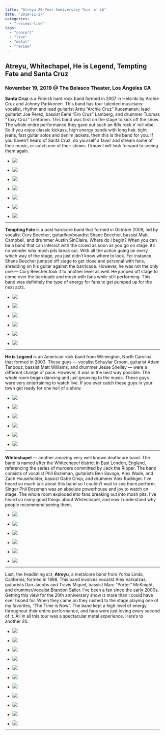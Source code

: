 ```yaml
---
title: "Atreyu 20-Year Anniversary Tour in LA"
date: "2019-11-27"
categories: 
  - "reviews-live"
tags: 
  - "concert"
  - "live"
  - "metal"
  - "review"
---
```


## Atreyu, Whitechapel, He is Legend, Tempting Fate and Santa Cruz

### November 19, 2019 @ The Belasco Theater, Los Ángeles CA

**Santa Cruz** is a Finnish hard rock band formed in 2007 in Helsinki by Archie Cruz and Johnny Parkkonen. This band has four talented musicians: vocalist, rhythm and lead guitarist Arttu “Archie Cruz” Kuosmanen; lead guitarist Joe Perez; bassist Eemi “Ero Cruz” Lamberg; and drummer Tuomas “Toxy Cruz” Lehtonen. This band was first on the stage to kick off the show. The whole entire performance they gave out such an 80s rock n’ roll vibe. So if you enjoy classic kickass, high energy bands with long hair, tight jeans, fast guitar solos and denim jackets, then this is the band for you. If you haven’t heard of Santa Cruz, do yourself a favor and stream some of their music, or catch one of their shows. I know I will look forward to seeing them again.

- ![](https://www.hellbound.ca/wp-content/uploads/2019/11/Santa-Cruz-1.jpg)
    
- ![](https://www.hellbound.ca/wp-content/uploads/2019/11/Santa-Cruz-2.jpg)
    
- ![](https://www.hellbound.ca/wp-content/uploads/2019/11/Santa-Cruz-3.jpg)
    
- ![](https://www.hellbound.ca/wp-content/uploads/2019/11/Santa-Cruz-4.jpg)
    
- ![](https://www.hellbound.ca/wp-content/uploads/2019/11/Santa-Cruz-5.jpg)
    
- ![](https://www.hellbound.ca/wp-content/uploads/2019/11/Santa-Cruz-6.jpg)
    
- ![](https://www.hellbound.ca/wp-content/uploads/2019/11/Santa-Cruz-7.jpg)
    

* * *

**Tempting Fate** is a post hardcore band that formed in October 2009, led by vocalist Cory Beecher, guitar/keyboardist Shane Beecher, bassist Matt Campbell, and drummer Austin SinClaire. Where do I begin? When you can be a band that can interact with the crowd as soon as you go on stage, it’s no wonder why mosh pits break out. With all the action going on every which way of the stage, you just didn’t know where to look. For instance, Shane Beecher jumped off stage to get close and personal with fans, shredding on his guitar against the barricade. However, he was not the only one — Cory Beecher took it to another level as well. He jumped off stage to come over the barricade and mosh with fans while still performing. This band was definitely the type of energy for fans to get pumped up for the next acts.

- ![](https://www.hellbound.ca/wp-content/uploads/2019/11/Tempting-Fate-1.jpg)
    
- ![](https://www.hellbound.ca/wp-content/uploads/2019/11/Tempting-Fate-2.jpg)
    
- ![](https://www.hellbound.ca/wp-content/uploads/2019/11/Tempting-Fate-3.jpg)
    
- ![](https://www.hellbound.ca/wp-content/uploads/2019/11/Tempting-Fate-4.jpg)
    
- ![](https://www.hellbound.ca/wp-content/uploads/2019/11/Tempting-Fate-5.jpg)
    
- ![](https://www.hellbound.ca/wp-content/uploads/2019/11/Tempting-Fate-6.jpg)
    

* * *

**He is Legend** is an American rock band from Wilmington, North Carolina that formed in 2003. These guys — vocalist Schuylar Croom, guitarist Adam Tanbouz, bassist Matt Williams, and drummer Jesse Shelley — were a different change of pace. However, it was in the best way possible. The whole room began dancing and just grooving to the music. These guys were very entertaining to watch live. If you ever catch these guys in your town get ready for one hell of a show.

- ![](https://www.hellbound.ca/wp-content/uploads/2019/11/He-Is-Legend-1.jpg)
    
- ![](https://www.hellbound.ca/wp-content/uploads/2019/11/He-Is-Legend-2.jpg)
    
- ![](https://www.hellbound.ca/wp-content/uploads/2019/11/He-Is-Legend-3.jpg)
    
- ![](https://www.hellbound.ca/wp-content/uploads/2019/11/He-Is-Legend-4.jpg)
    
- ![](https://www.hellbound.ca/wp-content/uploads/2019/11/He-Is-Legend-5.jpg)
    
- ![](https://www.hellbound.ca/wp-content/uploads/2019/11/He-Is-Legend-6.jpg)
    

* * *

**Whitechapel** — another amazing very well known deathcore band. The band is named after the Whitechapel district in East London, England, referencing the series of murders committed by Jack the Ripper. The band consists of vocalist Phil Bozeman, guitarists Ben Savage, Alex Wade, and Zach Householder, bassist Gabe Crisp, and drummer Alex Rudinger. I’ve heard so much talk about this band so I couldn’t wait to see them perform. Singer Phil Bozeman was an absolute powerhouse and joy to watch on stage. The whole room exploded into fans breaking out into mosh pits. I’ve heard so many good things about Whitechapel, and now I understand why people recommend seeing them.

- ![](https://www.hellbound.ca/wp-content/uploads/2019/11/Whitechapel-1.jpg)
    
- ![](https://www.hellbound.ca/wp-content/uploads/2019/11/Whitechapel-2.jpg)
    
- ![](https://www.hellbound.ca/wp-content/uploads/2019/11/Whitechapel-3.jpg)
    
- ![](https://www.hellbound.ca/wp-content/uploads/2019/11/Whitechapel-4.jpg)
    
- ![](https://www.hellbound.ca/wp-content/uploads/2019/11/Whitechapel-5.jpg)
    
- ![](https://www.hellbound.ca/wp-content/uploads/2019/11/Whitechapel-6.jpg)
    

* * *

Last, the headlining act, **Atreyu**, a metalcore band from Yorba Linda, California, formed in 1998. This band involves vocalist Alex Varkatzas, guitarists Dan Jacobs and Travis Miguel, bassist Marc “Porter” McKnight, and drummer/vocalist Brandon Saller. I’ve been a fan since the early 2000s. Getting this view for the 20th anniversary show is more than I could have ever hoped for. When they came on they rushed to the stage playing one of my favorites, “The Time is Now”. The band kept a high level of energy throughout their entire performance, and fans were just loving every second of it. All in all this tour was a spectacular metal experience. Here’s to another 20.

- ![](https://www.hellbound.ca/wp-content/uploads/2019/11/Atreyu-1.jpg)
    
- ![](https://www.hellbound.ca/wp-content/uploads/2019/11/Atreyu-2.jpg)
    
- ![](https://www.hellbound.ca/wp-content/uploads/2019/11/Atreyu-3.jpg)
    
- ![](https://www.hellbound.ca/wp-content/uploads/2019/11/Atreyu-4.jpg)
    
- ![](https://www.hellbound.ca/wp-content/uploads/2019/11/Atreyu-5.jpg)
    
- ![](https://www.hellbound.ca/wp-content/uploads/2019/11/Atreyu-6.jpg)
    
- ![](https://www.hellbound.ca/wp-content/uploads/2019/11/Atreyu-7.jpg)
    
- ![](https://www.hellbound.ca/wp-content/uploads/2019/11/Atreyu-8.jpg)
    
- ![](https://www.hellbound.ca/wp-content/uploads/2019/11/Atreyu-9.jpg)
    
- ![](https://www.hellbound.ca/wp-content/uploads/2019/11/Atreyu-10.jpg)
    
- ![](https://www.hellbound.ca/wp-content/uploads/2019/11/Atreyu-12.jpg)
    

* * *
